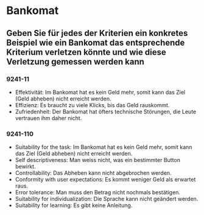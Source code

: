 # Bankomat
## Geben Sie für jedes der Kriterien ein konkretes Beispiel wie ein Bankomat das entsprechende Kriterium verletzen könnte und wie diese Verletzung gemessen werden kann
### 9241-11
- Effektivität: Im Bankomat hat es kein Geld mehr, somit kann das Ziel (Geld abheben) nicht erreicht werden.
- Effizienz: Es braucht zu viele Klicks, bis das Geld rauskommt. 
- Zufriedenheit: Der Bankomat hat öfters technische Störungen, die Leute vertrauen ihm daher nicht.
###  9241-110
- Suitability for the task: Im Bankomat hat es kein Geld mehr, somit kann das Ziel (Geld abheben) nicht erreicht werden.
- Self descriptiveness: Man weiss nicht, was ein bestimmter Button bewirkt.
- Controllability: Das Abheben kann nicht abgebrochen werden.
- Conformity with user expectations: Es kommt weniger Geld als erwartet raus.
- Error tolerance: Man muss den Betrag nicht nochmals bestätigen.
- Suitability for individualization: Die Sprache kann nicht geändert werden.
- Suitability for learning: Es gibt keine Anleitung.